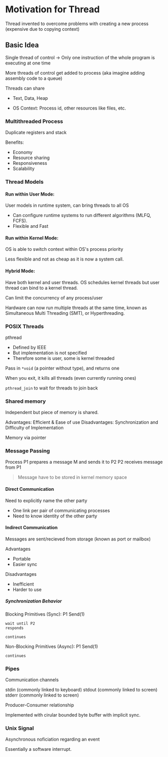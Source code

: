 # Motivation for Thread

Thread invented to overcome problems with creating a new process (expensive due to copying context)

## Basic Idea

Single thread of control -> Only one instruction of the whole program is executing at one time

More threads of control get added to process (aka imagine adding assembly code to a queue)

Threads can share

- Text, Data, Heap

- OS Context: Process id, other resources like files, etc.


### Multithreaded Process

Duplicate registers and stack

Benefits:
- Economy
- Resource sharing
- Responsiveness
- Scalability

### Thread Models

#### Run within User Mode:

User models in runtime system, can bring threads to all OS

- Can configure runtime systems to run different algorithms (MLFQ, FCFS).
- Flexible and Fast

#### Run within Kernel Mode:

OS is able to switch context within OS's process priority

Less flexible and not as cheap as it is now a system call.

#### Hybrid Mode:

Have both kernel and user threads. OS schedules kernel threads but user thread can bind to a kernel thread.

Can limit the concurrency of any process/user

Hardware can now run multiple threads at the same time, known as Simultaneous Multi Threading (SMT), or Hyperthreading.

### POSIX Threads

pthread

- Defined by IEEE
- But implementation is not specified
- Therefore some is user, some is kernel threaded

Pass in `*void` (a pointer without type), and returns one

When you exit, it kills all threads (even currently running ones)

`pthread_join` to wait for threads to join back

### Shared memory

Independent but piece of memory is shared.

Advantages:
    Efficient & Ease of use
Disadvantages:
    Synchronization and Difficulty of Implementation

Memory via pointer

### Message Passing

Process P1 prepares a message M and sends it to P2
P2 receives message from P1

> Message have to be stored in kernel memory space

#### Direct Communication

Need to explicitly name the other party
- One link per pair of communicating processes
- Need to know identity of the other party

#### Indirect Communication

Messages are sent/recieved from storage (known as port or mailbox)

Advantages
- Portable
- Easier sync

Disadvantages
- Inefficient
- Harder to use

##### Synchronization Behavior

Blocking Primitives (Sync):
    P1 Send(1)

    wait until P2
    responds

    continues

Non-Blocking Primitives (Async):
    P1 Send(1)

    continues

### Pipes

Communication channels

stdin (commonly linked to keyboard)
stdout (commonly linked to screen)
stderr (commonly linked to screen)

Producer-Consumer relationship

Implemented with cirular bounded byte buffer with implicit sync.

### Unix Signal

Asynchronous noficiation regarding an event

Essentially a software interrupt.

